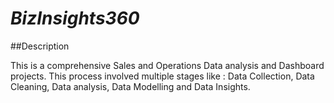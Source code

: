 # *BizInsights360* 

##Description

This is a comprehensive Sales and Operations Data analysis and Dashboard projects. This process involved multiple stages like : Data Collection, Data Cleaning, Data analysis, Data Modelling and Data Insights.


